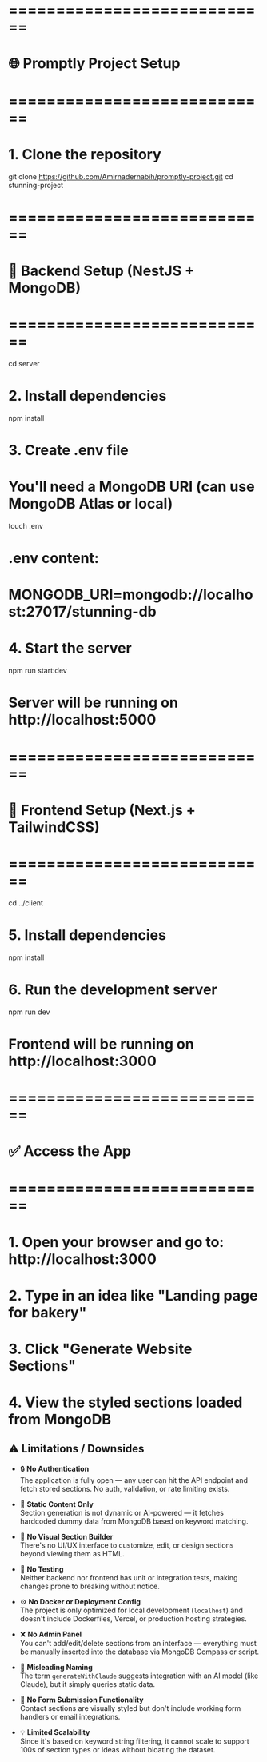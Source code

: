 # ============================
# 🌐 Promptly Project Setup
# ============================

# 1. Clone the repository
git clone https://github.com/Amirnadernabih/promptly-project.git
cd stunning-project

# ============================
# 📁 Backend Setup (NestJS + MongoDB)
# ============================

cd server

# 2. Install dependencies
npm install

# 3. Create .env file
# You'll need a MongoDB URI (can use MongoDB Atlas or local)
touch .env

# .env content:
# MONGODB_URI=mongodb://localhost:27017/stunning-db

# 4. Start the server
npm run start:dev

# Server will be running on http://localhost:5000

# ============================
# 🎨 Frontend Setup (Next.js + TailwindCSS)
# ============================

cd ../client

# 5. Install dependencies
npm install

# 6. Run the development server
npm run dev

# Frontend will be running on http://localhost:3000

# ============================
# ✅ Access the App
# ============================
# 1. Open your browser and go to: http://localhost:3000
# 2. Type in an idea like "Landing page for bakery"
# 3. Click "Generate Website Sections"
# 4. View the styled sections loaded from MongoDB









## ⚠️ Limitations / Downsides

- 🔒 **No Authentication**  
  The application is fully open — any user can hit the API endpoint and fetch stored sections. No auth, validation, or rate limiting exists.

- 📄 **Static Content Only**  
  Section generation is not dynamic or AI-powered — it fetches hardcoded dummy data from MongoDB based on keyword matching.

- 🎨 **No Visual Section Builder**  
  There's no UI/UX interface to customize, edit, or design sections beyond viewing them as HTML.

- 🧪 **No Testing**  
  Neither backend nor frontend has unit or integration tests, making changes prone to breaking without notice.

- ⚙️ **No Docker or Deployment Config**  
  The project is only optimized for local development (`localhost`) and doesn't include Dockerfiles, Vercel, or production hosting strategies.

- ❌ **No Admin Panel**  
  You can't add/edit/delete sections from an interface — everything must be manually inserted into the database via MongoDB Compass or script.

- 🧠 **Misleading Naming**  
  The term `generateWithClaude` suggests integration with an AI model (like Claude), but it simply queries static data.

- 🚫 **No Form Submission Functionality**  
  Contact sections are visually styled but don't include working form handlers or email integrations.

- 💡 **Limited Scalability**  
  Since it's based on keyword string filtering, it cannot scale to support 100s of section types or ideas without bloating the dataset.

